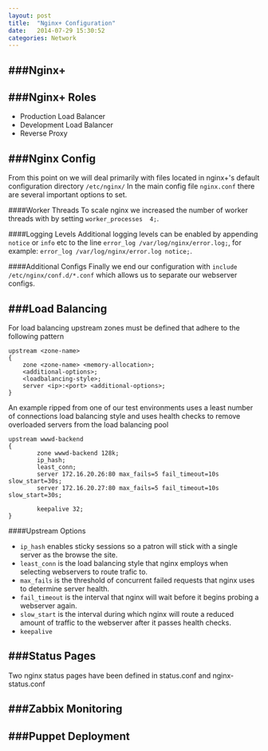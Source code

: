 ```yaml
---
layout: post
title:  "Nginx+ Configuration"
date:   2014-07-29 15:30:52
categories: Network
---
```


###Nginx+
---------------------------


###Nginx+ Roles
---------------------------

*  Production Load Balancer
*  Development Load Balancer
*  Reverse Proxy

###Nginx Config
---------------------------

From this point on we will deal primarily with files located in nginx+'s default configuration directory `/etc/nginx/`
In the main config file `nginx.conf` there are several important options to set.

####Worker Threads
To scale nginx we increased the number of worker threads with by setting `worker_processes  4;`.

####Logging Levels
Additional logging levels can be enabled by appending `notice` or `info` etc to the line `error_log /var/log/nginx/error.log;`, for example: `error_log /var/log/nginx/error.log notice;`.

####Additional Configs
Finally we end our configuration with `include /etc/nginx/conf.d/*.conf` which allows us to separate our webserver configs.

###Load Balancing
---------------------------
For load balancing upstream zones must be defined that adhere to the following pattern

    upstream <zone-name>
    {
        zone <zone-name> <memory-allocation>;
        <additional-options>;
        <loadbalancing-style>;
        server <ip>:<port> <additional-options>;
    }

An example ripped from one of our test environments uses a least number of connections load balancing style and uses health checks to remove overloaded servers from the load balancing pool

    upstream wwwd-backend
    {
            zone wwwd-backend 128k;
            ip_hash;
            least_conn;
            server 172.16.20.26:80 max_fails=5 fail_timeout=10s slow_start=30s;
            server 172.16.20.27:80 max_fails=5 fail_timeout=10s slow_start=30s;
    
            keepalive 32;
    }

####Upstream Options
*   `ip_hash` enables sticky sessions so a patron will stick with a single server as the browse the site.
*   `least_conn` is the load balancing style that nginx employs when selecting webservers to route trafic to.
*   `max_fails` is the threshold of concurrent failed requests that nginx uses to determine server health.
*   `fail_timeout` is the interval that nginx will wait before it begins probing a webserver again.
*   `slow_start` is the interval during which nginx will route a reduced amount of traffic to the webserver after it passes health checks.
*   `keepalive`

	


###Status Pages
---------------------------
Two nginx status pages have been defined in status.conf and nginx-status.conf

###Zabbix Monitoring
---------------------------


###Puppet Deployment
---------------------------

